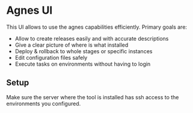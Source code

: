 # Agnes UI

This UI allows to use the agnes capabilities efficiently. Primary goals are:

- Allow to create releases easily and with accurate descriptions 
- Give a clear picture of where is what installed
- Deploy & rollback to whole stages or specific instances
- Edit configuration files safely
- Execute tasks on environments without having to login

## Setup

Make sure the server where the tool is installed has ssh access to the environments you configured.